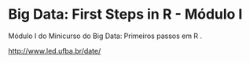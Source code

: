 # Big Data: First Steps in R - Módulo I
Módulo I do Minicurso do Big Data: Primeiros passos em R .

http://www.led.ufba.br/date/

